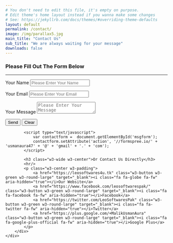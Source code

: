 ```yaml
---
# You don't need to edit this file, it's empty on purpose.
# Edit theme's home layout instead if you wanna make some changes
# See: https://jekyllrb.com/docs/themes/#overriding-theme-defaults
layout: default
permalink: /contact/
image: /img/parallax5.jpg
main_title: "Contact Us"
sub_title: "We are always waiting for your message"
downloads: false
---
```


<div class="w3-display-container w3-padding-64">
	<div class="w3-container">
		<div class="content">
			<h3 class="w3-wide w3-center">Please Fill Out The Form Below</h3>
			<hr/>
			<form id="msgform" method="POST">
				<p>
					<label for="Name"> Your Name </label>
					<input class="w3-input w3-border" type="text" name="name" placeholder="Please Enter Your Name" maxlength="40" required>
				</p>
				<p>
					<label for="Email"> Your Email </label>
					<input class="w3-input w3-border" type="email" name="_replyto" placeholder="Please Enter Your Email" maxlength="50" required>
				</p>
				<p>
				<label for="Name"> Your Message </label>
				<textarea class="w3-input w3-border" name="message" placeholder="Please Enter Your Message" maxlength="200" required></textarea>
				</p>
				<input type="hidden" name="product" value="G Security" />
				<input class="w3-button w3-green" type="submit" value="Send" />
				<input class="w3-button w3-red" type="reset" value="Clear" />	
			</form>
			
			<script type="text/javascript">
				var contactform =  document.getElementById('msgform');
				contactform.setAttribute('action', '//formspree.io/' + 'usmanaura47' + '@' + 'gmail' + '.' + 'com');
			</script>	

			<h3 class="w3-wide w3-center">Or Contact Us Directly</h3>
			<hr/>
			<p class="w3-center w3-padding">
				<a href="https://leosoftwares4u.tk" class="w3-button w3-green w3-round-large" target="_blank"><i class="fa fa-globe fa-fw" aria-hidden="true"></i>Our Website</a>
				<a href="https://www.facebook.com/leosoftwarespak/" class="w3-button w3-green w3-round-large" target="_blank"><i class="fa fa-facebook fa-fw" aria-hidden="true"></i>Facebook</a>
				<a href="https://twitter.com/LeoSoftwaresPak" class="w3-button w3-green w3-round-large" target="_blank"><i class="fa fa-twitter fa-fw" aria-hidden="true"></i>Twitter</a>
				<a href="https://plus.google.com/+MalikUsmanAura" class="w3-button w3-green w3-round-large" target="_blank"><i class="fa fa-google-plus-official fa-fw" aria-hidden="true"></i>Google Plus</a>
			</p>
		</div>
	</div>
</div>